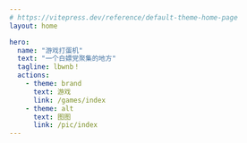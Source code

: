 ```yaml
---
# https://vitepress.dev/reference/default-theme-home-page
layout: home

hero:
  name: "游戏打蛋机"
  text: "一个白嫖党聚集的地方"
  tagline: lbwnb！
  actions:
    - theme: brand
      text: 游戏
      link: /games/index
    - theme: alt
      text: 图图
      link: /pic/index
---
```


